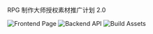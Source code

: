 RPG 制作大师授权素材推广计划 2.0

![Frontend Page](https://github.com/miaowm5/rmproject2/workflows/Build%20Frontend%20Page/badge.svg)
![Backend API](https://github.com/miaowm5/rmproject2/workflows/Build%20Backend%20API/badge.svg)
![Build Assets](https://github.com/miaowm5/rmproject2/workflows/Build%20Assets/badge.svg)

